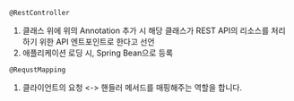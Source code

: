     @RestController
   1. 클래스 위에 위의 Annotation 추가 시 해당 클래스가 REST API의 리소스를 처리하기 위한 API 엔트포인트로
   한다고 선언
   2. 애플리케이션 로딩 시, Spring Bean으로 등록


    @RequstMapping
   1. 클라이언트의 요청 <-> 핸들러 메서드를 매핑해주는 역할을 합니다.
   
   
